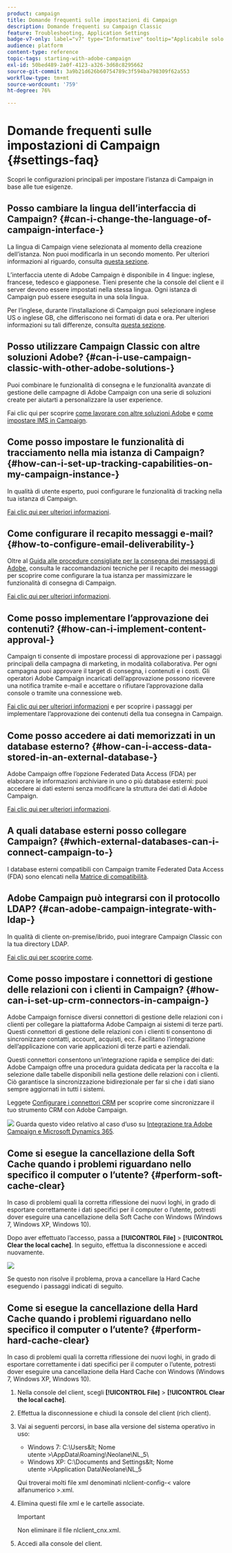 ```yaml
---
product: campaign
title: Domande frequenti sulle impostazioni di Campaign
description: Domande frequenti su Campaign Classic
feature: Troubleshooting, Application Settings
badge-v7-only: label="v7" type="Informative" tooltip="Applicabile solo a Campaign Classic v7"
audience: platform
content-type: reference
topic-tags: starting-with-adobe-campaign
exl-id: 50bed489-2a0f-4123-a326-3d68c8295662
source-git-commit: 3a9b21d626b60754789c3f594ba798309f62a553
workflow-type: tm+mt
source-wordcount: '759'
ht-degree: 76%

---
```


# Domande frequenti sulle impostazioni di Campaign {#settings-faq}



Scopri le configurazioni principali per impostare l’istanza di Campaign in base alle tue esigenze.

## Posso cambiare la lingua dell’interfaccia di Campaign? {#can-i-change-the-language-of-campaign-interface-}

La lingua di Campaign viene selezionata al momento della creazione dell’istanza. Non puoi modificarla in un secondo momento. Per ulteriori informazioni al riguardo, consulta [questa sezione](../../installation/using/creating-an-instance-and-logging-on.md).

L’interfaccia utente di Adobe Campaign è disponibile in 4 lingue: inglese, francese, tedesco e giapponese. Tieni presente che la console del client e il server devono essere impostati nella stessa lingua. Ogni istanza di Campaign può essere eseguita in una sola lingua.

Per l’inglese, durante l’installazione di Campaign puoi selezionare inglese US o inglese GB, che differiscono nei formati di data e ora. Per ulteriori informazioni su tali differenze, consulta [questa sezione](../../platform/using/adobe-campaign-workspace.md#date-and-time).

## Posso utilizzare Campaign Classic con altre soluzioni Adobe? {#can-i-use-campaign-classic-with-other-adobe-solutions-}

Puoi combinare le funzionalità di consegna e le funzionalità avanzate di gestione delle campagne di Adobe Campaign con una serie di soluzioni create per aiutarti a personalizzare la user experience.

Fai clic qui per scoprire [come lavorare con altre soluzioni Adobe](../../integrations/using/about-campaign-integrations.md) e [come impostare IMS in Campaign](../../integrations/using/about-adobe-id.md).

## Come posso impostare le funzionalità di tracciamento nella mia istanza di Campaign? {#how-can-i-set-up-tracking-capabilities-on-my-campaign-instance-}

In qualità di utente esperto, puoi configurare le funzionalità di tracking nella tua istanza di Campaign.

[Fai clic qui per ulteriori informazioni](../../installation/using/deploying-an-instance.md#tracking-configuration).

## Come configurare il recapito messaggi e-mail? {#how-to-configure-email-deliverability-}

Oltre al [Guida alle procedure consigliate per la consegna dei messaggi di Adobe](https://experienceleague.adobe.com/docs/deliverability-learn/deliverability-best-practice-guide/introduction.html?lang=it), consulta le raccomandazioni tecniche per il recapito dei messaggi per scoprire come configurare la tua istanza per massimizzare le funzionalità di consegna di Campaign.

[Fai clic qui per ulteriori informazioni](../../delivery/using/about-deliverability.md).

## Come posso implementare l’approvazione dei contenuti? {#how-can-i-implement-content-approval-}

Campaign ti consente di impostare processi di approvazione per i passaggi principali della campagna di marketing, in modalità collaborativa. Per ogni campagna puoi approvare il target di consegna, i contenuti e i costi. Gli operatori Adobe Campaign incaricati dell’approvazione possono ricevere una notifica tramite e-mail e accettare o rifiutare l’approvazione dalla console o tramite una connessione web.

[Fai clic qui per ulteriori informazioni](../../campaign/using/marketing-campaign-approval.md#checking-and-approving-deliveries) e per scoprire i passaggi per implementare l’approvazione dei contenuti della tua consegna in Campaign.

## Come posso accedere ai dati memorizzati in un database esterno? {#how-can-i-access-data-stored-in-an-external-database-}

Adobe Campaign offre l’opzione Federated Data Access (FDA) per elaborare le informazioni archiviare in uno o più database esterni: puoi accedere ai dati esterni senza modificare la struttura dei dati di Adobe Campaign.

[Fai clic qui per ulteriori informazioni](../../installation/using/connecting-to-database.md).

## A quali database esterni posso collegare Campaign? {#which-external-databases-can-i-connect-campaign-to-}

I database esterni compatibili con Campaign tramite Federated Data Access (FDA) sono elencati nella [Matrice di compatibilità](../../rn/using/compatibility-matrix.md).

## Adobe Campaign può integrarsi con il protocollo LDAP? {#can-adobe-campaign-integrate-with-ldap-}

In qualità di cliente on-premise/ibrido, puoi integrare Campaign Classic con la tua directory LDAP.

[Fai clic qui per scoprire come](../../installation/using/connecting-through-ldap.md).

## Come posso impostare i connettori di gestione delle relazioni con i clienti in Campaign? {#how-can-i-set-up-crm-connectors-in-campaign-}

Adobe Campaign fornisce diversi connettori di gestione delle relazioni con i clienti per collegare la piattaforma Adobe Campaign ai sistemi di terze parti. Questi connettori di gestione delle relazioni con i clienti ti consentono di sincronizzare contatti, account, acquisti, ecc. Facilitano l’integrazione dell’applicazione con varie applicazioni di terze parti e aziendali.

Questi connettori consentono un’integrazione rapida e semplice dei dati: Adobe Campaign offre una procedura guidata dedicata per la raccolta e la selezione dalle tabelle disponibili nella gestione delle relazioni con i clienti. Ciò garantisce la sincronizzazione bidirezionale per far sì che i dati siano sempre aggiornati in tutti i sistemi.

Leggete [Configurare i connettori CRM](../../platform/using/crm-connectors.md) per scoprire come sincronizzare il tuo strumento CRM con Adobe Campaign.

![](assets/do-not-localize/how-to-video.png) Guarda questo video relativo al caso d’uso su [Integrazione tra Adobe Campaign e Microsoft Dynamics 365](https://helpx.adobe.com/it/campaign/kt/acc/using/acc-integrate-dynamics365-with-acc-feature-video-set-up.html).

## Come si esegue la cancellazione della Soft Cache quando i problemi riguardano nello specifico il computer o l’utente? {#perform-soft-cache-clear}

In caso di problemi quali la corretta riflessione dei nuovi loghi, in grado di esportare correttamente i dati specifici per il computer o l’utente, potresti dover eseguire una cancellazione della Soft Cache con Windows (Windows 7, Windows XP, Windows 10).

Dopo aver effettuato l’accesso, passa a **[!UICONTROL File]** > **[!UICONTROL Clear the local cache]**. In seguito, effettua la disconnessione e accedi nuovamente.

![](assets/faq_soft_cache.png)

Se questo non risolve il problema, prova a cancellare la Hard Cache eseguendo i passaggi indicati di seguito.

## Come si esegue la cancellazione della Hard Cache quando i problemi riguardano nello specifico il computer o l’utente? {#perform-hard-cache-clear}

In caso di problemi quali la corretta riflessione dei nuovi loghi, in grado di esportare correttamente i dati specifici per il computer o l’utente, potresti dover eseguire una cancellazione della Hard Cache con Windows (Windows 7, Windows XP, Windows 10).

1. Nella console del client, scegli **[!UICONTROL File]** > **[!UICONTROL Clear the local cache]**.

1. Effettua la disconnessione e chiudi la console del client (rich client).

1. Vai ai seguenti percorsi, in base alla versione del sistema operativo in uso:

   * Windows 7: C:\Users\&lt; Nome utente >\AppData\Roaming\Neolane\NL_5\
   * Windows XP: C:\Documents and Settings\&lt; Nome utente >\Application Data\Neolane\NL_5

   Qui troverai molti file xml denominati nlclient-config-&lt; valore alfanumerico >.xml.

1. Elimina questi file xml e le cartelle associate.

   >[!IMPORTANT]
   >
   >Non eliminare il file nlclient_cnx.xml.

1. Accedi alla console del client.
